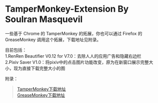TamperMonkey-Extension By Soulran Masquevil
================
一些基于 Chrome 的 TamperMonkey 的拓展，你也可以通过 Firefox 的 GreaseMonkey 调用这个拓展，下载地址见附录。

目前包括：  
1.RenRen Beautifier V0.12 for V7.0：去除人人的应用广告和隐藏右边栏  
2.Pixiv Saver V1.0：将pixiv中的点击图片功能改变，原为在新窗口展示完整大小，现为直接下载完整大小的图

附录：  
>[TamperMonkey下载地址](http://tampermonkey.net/)  
>[GreaseMonkey下载地址](https://addons.mozilla.org/en-US/firefox/addon/greasemonkey/)